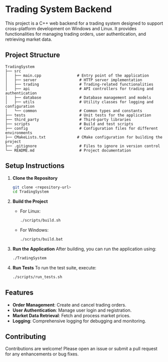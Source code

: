 # Trading System Backend

This project is a C++ web backend for a trading system designed to support cross-platform development on Windows and Linux. It provides functionalities for managing trading orders, user authentication, and retrieving market data.

## Project Structure

```
TradingSystem
├── src
│   ├── main.cpp                # Entry point of the application
│   ├── server                   # HTTP server implementation
│   ├── trading                  # Trading-related functionalities
│   ├── api                      # API controllers for trading and authentication
│   ├── database                 # Database management and models
│   ├── utils                    # Utility classes for logging and configuration
│   └── common                   # Common types and constants
├── tests                        # Unit tests for the application
├── third_party                  # Third-party libraries
├── scripts                      # Build and test scripts
├── config                       # Configuration files for different environments
├── CMakeLists.txt              # CMake configuration for building the project
├── .gitignore                   # Files to ignore in version control
└── README.md                    # Project documentation
```

## Setup Instructions

1. **Clone the Repository**
   ```bash
   git clone <repository-url>
   cd TradingSystem
   ```

2. **Build the Project**
   - For Linux:
     ```bash
     ./scripts/build.sh
     ```
   - For Windows:
     ```bash
     ./scripts/build.bat
     ```

3. **Run the Application**
   After building, you can run the application using:
   ```bash
   ./TradingSystem
   ```

4. **Run Tests**
   To run the test suite, execute:
   ```bash
   ./scripts/run_tests.sh
   ```

## Features

- **Order Management**: Create and cancel trading orders.
- **User Authentication**: Manage user login and registration.
- **Market Data Retrieval**: Fetch and process market prices.
- **Logging**: Comprehensive logging for debugging and monitoring.

## Contributing

Contributions are welcome! Please open an issue or submit a pull request for any enhancements or bug fixes.